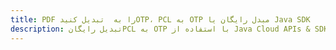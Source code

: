 ---title: PDF را به  تبدیل کنیدOTP، PCL به OTP مبدل رایگان یا Java SDKdescription: تبدیل رایگانPCL به OTP با استفاده از Java Cloud APIs & SDK همچنین اسناد PDF را در Cloud ایجاد، ویرایش و رندر کنید.---